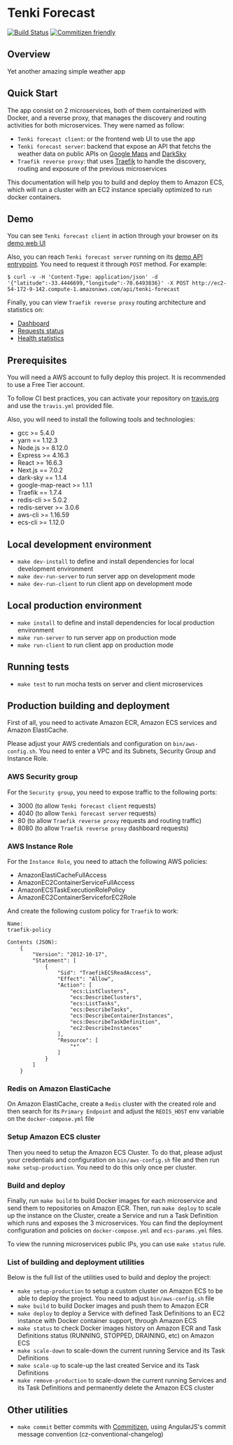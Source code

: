 # Tenki Forecast

[![Build Status](https://travis-ci.org/dvdantunes/tenki-forecast.svg?branch=master)](https://travis-ci.org/dvdantunes/tenki-forecast)
[![Commitizen friendly](https://img.shields.io/badge/commitizen-friendly-brightgreen.svg)](http://commitizen.github.io/cz-cli/)


## Overview

Yet another amazing simple weather app




## Quick Start

The app consist on 2 microservices, both of them containerized with Docker, and a reverse proxy, that manages the discovery and routing activities for both microservices. They were named as follow:

- `Tenki forecast client`: or the frontend web UI to use the app
- `Tenki forecast server`: backend that expose an API that fetchs the weather data on public APIs on [Google Maps](https://cloud.google.com/maps-platform/) and [DarkSky](https://darksky.net/dev)
- `Traefik reverse proxy`: that uses [Traefik](https://traefik.io/) to handle the discovery, routing and exposure of the previous microservices


This documentation will help you to build and deploy them to Amazon ECS, which will run a cluster with an EC2 instance specially optimized to run docker containers.



## Demo

You can see `Tenki forecast client` in action through your browser on its [demo web UI](http://ec2-54-172-9-142.compute-1.amazonaws.com/)


Also, you can reach `Tenki forecast server` running on its [demo API entrypoint](http://ec2-54-172-9-142.compute-1.amazonaws.com/api/tenki-forecast). You need to request it through `POST` method. For example:

    $ curl -v -H 'Content-Type: application/json' -d '{"latitude":-33.4446699,"longitude":-70.6493836}' -X POST http://ec2-54-172-9-142.compute-1.amazonaws.com/api/tenki-forecast


Finally, you can view `Traefik reverse proxy` routing architecture and statistics on:

- [Dashboard](http://ec2-54-172-9-142.compute-1.amazonaws.com:8080/dashboard/)
- [Requests status](http://ec2-54-172-9-142.compute-1.amazonaws.com:8080/dashboard/status/)
- [Health statistics](http://ec2-54-172-9-142.compute-1.amazonaws.com:8080/health/)



## Prerequisites

You will need a AWS account to fully deploy this project. It is recommended to use a Free Tier account.

To follow CI best practices, you can activate your repository on [travis.org](https://travis.org) and use the `travis.yml` provided file.

Also, you will need to install the following tools and technologies:

- gcc >= 5.4.0
- yarn == 1.12.3
- Node.js >= 8.12.0
- Express >= 4.16.3
- React >= 16.6.3
- Next.js == 7.0.2
- dark-sky == 1.1.4
- google-map-react >= 1.1.1
- Traefik == 1.7.4
- redis-cli >= 5.0.2
- redis-server >= 3.0.6
- aws-cli >= 1.16.59
- ecs-cli >= 1.12.0



## Local development environment

- `make dev-install` to define and install dependencies for local development environment
- `make dev-run-server` to run server app on development mode
- `make dev-run-client` to run client app on development mode



## Local production environment

- `make install` to define and install dependencies for local production environment
- `make run-server` to run server app on production mode
- `make run-client` to run client app on production mode



## Running tests

- `make test` to run mocha tests on server and client microservices



## Production building and deployment

First of all, you need to activate Amazon ECR, Amazon ECS services and Amazon ElastiCache.

Please adjust your AWS credentials and configuration on `bin/aws-config.sh`. You need to enter a VPC and its Subnets, Security Group and Instance Role.


### AWS Security group

For the `Security group`, you need to expose traffic to the following ports:

- 3000 (to allow `Tenki forecast client` requests)
- 4040 (to allow `Tenki forecast server` requests)
- 80 (to allow `Traefik reverse proxy` requests and routing traffic)
- 8080 (to allow `Traefik reverse proxy` dashboard requests)


### AWS Instance Role

For the `Instance Role`, you need to attach the following AWS policies:

- AmazonElastiCacheFullAccess
- AmazonEC2ContainerServiceFullAccess
- AmazonECSTaskExecutionRolePolicy
- AmazonEC2ContainerServiceforEC2Role

And create the following custom policy for `Traefik` to work:

    Name:
    traefik-policy

    Contents (JSON):
        {
            "Version": "2012-10-17",
            "Statement": [
                {
                    "Sid": "TraefikECSReadAccess",
                    "Effect": "Allow",
                    "Action": [
                        "ecs:ListClusters",
                        "ecs:DescribeClusters",
                        "ecs:ListTasks",
                        "ecs:DescribeTasks",
                        "ecs:DescribeContainerInstances",
                        "ecs:DescribeTaskDefinition",
                        "ec2:DescribeInstances"
                    ],
                    "Resource": [
                        "*"
                    ]
                }
            ]
        }


### Redis on Amazon ElastiCache

On Amazon ElastiCache, create a `Redis` cluster with the created role and then search for its `Primary Endpoint` and adjust the `REDIS_HOST` env variable on the `docker-compose.yml` file


### Setup Amazon ECS cluster

Then you need to setup the Amazon ECS Cluster. To do that, please adjust your credentials and configuration on `bin/aws-config.sh` file and then run `make setup-production`. You need to do this only once per cluster.


### Build and deploy

Finally, run `make build` to build Docker images for each microservice and send them to repositories on Amazon ECR. Then, run `make deploy` to scale up the instance on the Cluster, create a Service and run a Task Definition which runs and exposes the 3 microservices. You can find the deployment configuration and policies on `docker-compose.yml` and `ecs-params.yml` files.

To view the running microservices public IPs, you can use `make status` rule.


### List of building and deployment utilities

Below is the full list of the utilities used to build and deploy the project:

- `make setup-production` to setup a custom cluster on Amazon ECS to be able to deploy the project. You need to adjust `bin/aws-config.sh` file
- `make build` to build Docker images and push them to Amazon ECR
- `make deploy` to deploy a Service with defined Task Definitions to an EC2 instance with Docker container support, through Amazon ECS
- `make status` to check Docker images history on Amazon ECR and Task Definitions status (RUNNING, STOPPED, DRAINING, etc) on Amazon ECS
- `make scale-down` to scale-down the current running Service and its Task Definitions
- `make scale-up` to scale-up the last created Service and its Task Definitions
- `make remove-production` to scale-down the current running Services and its Task Definitions and permanently delete the Amazon ECS cluster



## Other utilities

- `make commit` better commits with [Commitizen](http://commitizen.github.io/cz-cli/), using AngularJS's commit message convention (cz-conventional-changelog)
